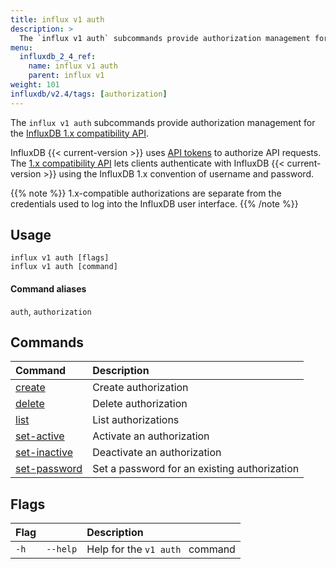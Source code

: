 ```yaml
---
title: influx v1 auth
description: >
  The `influx v1 auth` subcommands provide authorization management for the InfluxDB 1.x compatibility API.
menu:
  influxdb_2_4_ref:
    name: influx v1 auth
    parent: influx v1
weight: 101
influxdb/v2.4/tags: [authorization]
---
```


The `influx v1 auth` subcommands provide authorization management for the
[InfluxDB 1.x compatibility API](/influxdb/v2.4/reference/api/influxdb-1x/).

InfluxDB {{< current-version >}} uses [API tokens](/influxdb/v2.4/security/tokens/) to authorize API requests.
The [1.x compatibility API](/influxdb/v2.4/reference/api/influxdb-1x/) lets clients authenticate with InfluxDB {{< current-version >}} using the InfluxDB 1.x convention of username and password.

{{% note %}}
1.x-compatible authorizations are separate from the credentials used to log
into the InfluxDB user interface.
{{% /note %}}

## Usage
```
influx v1 auth [flags]
influx v1 auth [command]
```

#### Command aliases
`auth`, `authorization`

## Commands

| Command                                                                     | Description                                  |
|:----------------------------------------------------------------------------|:---------------------------------------------|
| [create](/influxdb/v2.4/reference/cli/influx/v1/auth/create/)             | Create authorization                         |
| [delete](/influxdb/v2.4/reference/cli/influx/v1/auth/delete/)             | Delete authorization                         |
| [list](/influxdb/v2.4/reference/cli/influx/v1/auth/list/)                 | List authorizations                          |
| [set-active](/influxdb/v2.4/reference/cli/influx/v1/auth/set-active/)     | Activate an authorization                    |
| [set-inactive](/influxdb/v2.4/reference/cli/influx/v1/auth/set-inactive/) | Deactivate an authorization                  |
| [set-password](/influxdb/v2.4/reference/cli/influx/v1/auth/set-password/) | Set a password for an existing authorization |

## Flags
| Flag |          | Description                     |
|:-----|:---------|:--------------------------------|
| `-h` | `--help` | Help for the `v1 auth ` command |

